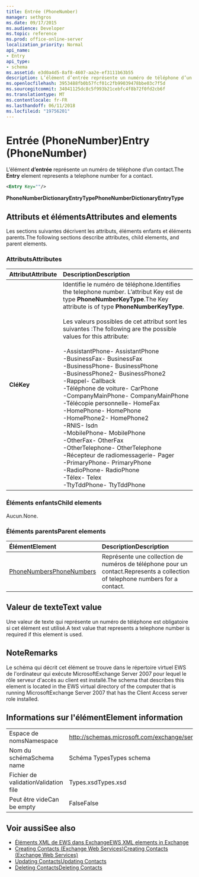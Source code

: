 ```yaml
---
title: Entrée (PhoneNumber)
manager: sethgros
ms.date: 09/17/2015
ms.audience: Developer
ms.topic: reference
ms.prod: office-online-server
localization_priority: Normal
api_name:
- Entry
api_type:
- schema
ms.assetid: e3d0a4d5-8af8-4607-aa2e-ef3111b63b55
description: L’élément d’entrée représente un numéro de téléphone d’un contact.
ms.openlocfilehash: 3953488fb0b57fcf01c2fb99039478bbe03c7f5d
ms.sourcegitcommit: 34041125dc8c5f993b21cebfc4f8b72f0fd2cb6f
ms.translationtype: MT
ms.contentlocale: fr-FR
ms.lasthandoff: 06/11/2018
ms.locfileid: "19756201"
---
```

# <a name="entry-phonenumber"></a><span data-ttu-id="b986b-103">Entrée (PhoneNumber)</span><span class="sxs-lookup"><span data-stu-id="b986b-103">Entry (PhoneNumber)</span></span>

<span data-ttu-id="b986b-104">L’élément **d’entrée** représente un numéro de téléphone d’un contact.</span><span class="sxs-lookup"><span data-stu-id="b986b-104">The **Entry** element represents a telephone number for a contact.</span></span> 
  
```xml
<Entry Key=""/>
```

 <span data-ttu-id="b986b-105">**PhoneNumberDictionaryEntryType**</span><span class="sxs-lookup"><span data-stu-id="b986b-105">**PhoneNumberDictionaryEntryType**</span></span>
## <a name="attributes-and-elements"></a><span data-ttu-id="b986b-106">Attributs et éléments</span><span class="sxs-lookup"><span data-stu-id="b986b-106">Attributes and elements</span></span>

<span data-ttu-id="b986b-107">Les sections suivantes décrivent les attributs, éléments enfants et éléments parents.</span><span class="sxs-lookup"><span data-stu-id="b986b-107">The following sections describe attributes, child elements, and parent elements.</span></span>
  
### <a name="attributes"></a><span data-ttu-id="b986b-108">Attributs</span><span class="sxs-lookup"><span data-stu-id="b986b-108">Attributes</span></span>

|<span data-ttu-id="b986b-109">**Attribut**</span><span class="sxs-lookup"><span data-stu-id="b986b-109">**Attribute**</span></span>|<span data-ttu-id="b986b-110">**Description**</span><span class="sxs-lookup"><span data-stu-id="b986b-110">**Description**</span></span>|
|:-----|:-----|
|<span data-ttu-id="b986b-111">**Clé**</span><span class="sxs-lookup"><span data-stu-id="b986b-111">**Key**</span></span> <br/> | <span data-ttu-id="b986b-112">Identifie le numéro de téléphone.</span><span class="sxs-lookup"><span data-stu-id="b986b-112">Identifies the telephone number.</span></span> <span data-ttu-id="b986b-113">L’attribut Key est de type **PhoneNumberKeyType**.</span><span class="sxs-lookup"><span data-stu-id="b986b-113">The Key attribute is of type **PhoneNumberKeyType**.</span></span><br/><br/> <span data-ttu-id="b986b-114">Les valeurs possibles de cet attribut sont les suivantes :</span><span class="sxs-lookup"><span data-stu-id="b986b-114">The following are the possible values for this attribute:</span></span><br/><br/><span data-ttu-id="b986b-115">-AssistantPhone</span><span class="sxs-lookup"><span data-stu-id="b986b-115">-  AssistantPhone</span></span>  <br/><span data-ttu-id="b986b-116">-BusinessFax</span><span class="sxs-lookup"><span data-stu-id="b986b-116">-  BusinessFax</span></span>  <br/><span data-ttu-id="b986b-117">-BusinessPhone</span><span class="sxs-lookup"><span data-stu-id="b986b-117">-  BusinessPhone</span></span>  <br/><span data-ttu-id="b986b-118">-BusinessPhone2</span><span class="sxs-lookup"><span data-stu-id="b986b-118">-  BusinessPhone2</span></span>  <br/><span data-ttu-id="b986b-119">-Rappel</span><span class="sxs-lookup"><span data-stu-id="b986b-119">-  Callback</span></span>  <br/><span data-ttu-id="b986b-120">-Téléphone de voiture</span><span class="sxs-lookup"><span data-stu-id="b986b-120">-  CarPhone</span></span>  <br/><span data-ttu-id="b986b-121">-CompanyMainPhone</span><span class="sxs-lookup"><span data-stu-id="b986b-121">-  CompanyMainPhone</span></span>  <br/><span data-ttu-id="b986b-122">-Télécopie personnelle</span><span class="sxs-lookup"><span data-stu-id="b986b-122">-  HomeFax</span></span>  <br/><span data-ttu-id="b986b-123">-HomePhone</span><span class="sxs-lookup"><span data-stu-id="b986b-123">-  HomePhone</span></span>  <br/><span data-ttu-id="b986b-124">-HomePhone2</span><span class="sxs-lookup"><span data-stu-id="b986b-124">-  HomePhone2</span></span>  <br/><span data-ttu-id="b986b-125">-RNIS</span><span class="sxs-lookup"><span data-stu-id="b986b-125">-  Isdn</span></span>  <br/><span data-ttu-id="b986b-126">-MobilePhone</span><span class="sxs-lookup"><span data-stu-id="b986b-126">-  MobilePhone</span></span>  <br/><span data-ttu-id="b986b-127">-OtherFax</span><span class="sxs-lookup"><span data-stu-id="b986b-127">-  OtherFax</span></span>  <br/><span data-ttu-id="b986b-128">-OtherTelephone</span><span class="sxs-lookup"><span data-stu-id="b986b-128">-  OtherTelephone</span></span>  <br/><span data-ttu-id="b986b-129">-Récepteur de radiomessagerie</span><span class="sxs-lookup"><span data-stu-id="b986b-129">-  Pager</span></span>  <br/><span data-ttu-id="b986b-130">-PrimaryPhone</span><span class="sxs-lookup"><span data-stu-id="b986b-130">-  PrimaryPhone</span></span>  <br/><span data-ttu-id="b986b-131">-RadioPhone</span><span class="sxs-lookup"><span data-stu-id="b986b-131">-  RadioPhone</span></span>  <br/><span data-ttu-id="b986b-132">-Télex</span><span class="sxs-lookup"><span data-stu-id="b986b-132">-  Telex</span></span>  <br/><span data-ttu-id="b986b-133">-TtyTddPhone</span><span class="sxs-lookup"><span data-stu-id="b986b-133">-  TtyTddPhone</span></span>  <br/> |
   
### <a name="child-elements"></a><span data-ttu-id="b986b-134">Éléments enfants</span><span class="sxs-lookup"><span data-stu-id="b986b-134">Child elements</span></span>

<span data-ttu-id="b986b-135">Aucun.</span><span class="sxs-lookup"><span data-stu-id="b986b-135">None.</span></span>
  
### <a name="parent-elements"></a><span data-ttu-id="b986b-136">Éléments parents</span><span class="sxs-lookup"><span data-stu-id="b986b-136">Parent elements</span></span>

|<span data-ttu-id="b986b-137">**Élément**</span><span class="sxs-lookup"><span data-stu-id="b986b-137">**Element**</span></span>|<span data-ttu-id="b986b-138">**Description**</span><span class="sxs-lookup"><span data-stu-id="b986b-138">**Description**</span></span>|
|:-----|:-----|
|[<span data-ttu-id="b986b-139">PhoneNumbers</span><span class="sxs-lookup"><span data-stu-id="b986b-139">PhoneNumbers</span></span>](phonenumbers.md) <br/> |<span data-ttu-id="b986b-140">Représente une collection de numéros de téléphone pour un contact.</span><span class="sxs-lookup"><span data-stu-id="b986b-140">Represents a collection of telephone numbers for a contact.</span></span>  <br/> |
   
## <a name="text-value"></a><span data-ttu-id="b986b-141">Valeur de texte</span><span class="sxs-lookup"><span data-stu-id="b986b-141">Text value</span></span>

<span data-ttu-id="b986b-142">Une valeur de texte qui représente un numéro de téléphone est obligatoire si cet élément est utilisé.</span><span class="sxs-lookup"><span data-stu-id="b986b-142">A text value that represents a telephone number is required if this element is used.</span></span>
  
## <a name="remarks"></a><span data-ttu-id="b986b-143">Note</span><span class="sxs-lookup"><span data-stu-id="b986b-143">Remarks</span></span>

<span data-ttu-id="b986b-144">Le schéma qui décrit cet élément se trouve dans le répertoire virtuel EWS de l'ordinateur qui exécute MicrosoftExchange Server 2007 pour lequel le rôle serveur d'accès au client est installé.</span><span class="sxs-lookup"><span data-stu-id="b986b-144">The schema that describes this element is located in the EWS virtual directory of the computer that is running MicrosoftExchange Server 2007 that has the Client Access server role installed.</span></span>
  
## <a name="element-information"></a><span data-ttu-id="b986b-145">Informations sur l'élément</span><span class="sxs-lookup"><span data-stu-id="b986b-145">Element information</span></span>

|||
|:-----|:-----|
|<span data-ttu-id="b986b-146">Espace de noms</span><span class="sxs-lookup"><span data-stu-id="b986b-146">Namespace</span></span>  <br/> |http://schemas.microsoft.com/exchange/services/2006/types  <br/> |
|<span data-ttu-id="b986b-147">Nom du schéma</span><span class="sxs-lookup"><span data-stu-id="b986b-147">Schema name</span></span>  <br/> |<span data-ttu-id="b986b-148">Schéma Types</span><span class="sxs-lookup"><span data-stu-id="b986b-148">Types schema</span></span>  <br/> |
|<span data-ttu-id="b986b-149">Fichier de validation</span><span class="sxs-lookup"><span data-stu-id="b986b-149">Validation file</span></span>  <br/> |<span data-ttu-id="b986b-150">Types.xsd</span><span class="sxs-lookup"><span data-stu-id="b986b-150">Types.xsd</span></span>  <br/> |
|<span data-ttu-id="b986b-151">Peut être vide</span><span class="sxs-lookup"><span data-stu-id="b986b-151">Can be empty</span></span>  <br/> |<span data-ttu-id="b986b-152">False</span><span class="sxs-lookup"><span data-stu-id="b986b-152">False</span></span>  <br/> |
   
## <a name="see-also"></a><span data-ttu-id="b986b-153">Voir aussi</span><span class="sxs-lookup"><span data-stu-id="b986b-153">See also</span></span>

- [<span data-ttu-id="b986b-154">Éléments XML de EWS dans Exchange</span><span class="sxs-lookup"><span data-stu-id="b986b-154">EWS XML elements in Exchange</span></span>](ews-xml-elements-in-exchange.md)
- [<span data-ttu-id="b986b-155">Creating Contacts (Exchange Web Services)</span><span class="sxs-lookup"><span data-stu-id="b986b-155">Creating Contacts (Exchange Web Services)</span></span>](http://msdn.microsoft.com/library/4845917e-70d1-481c-bbd7-011ec6571789%28Office.15%29.aspx) 
- [<span data-ttu-id="b986b-156">Updating Contacts</span><span class="sxs-lookup"><span data-stu-id="b986b-156">Updating Contacts</span></span>](http://msdn.microsoft.com/library/9a865953-b94a-4229-b632-2dee433314be%28Office.15%29.aspx)  
- [<span data-ttu-id="b986b-157">Deleting Contacts</span><span class="sxs-lookup"><span data-stu-id="b986b-157">Deleting Contacts</span></span>](http://msdn.microsoft.com/library/fcc3dc84-cd3e-455e-a1a7-ae6921c9b588%28Office.15%29.aspx)

